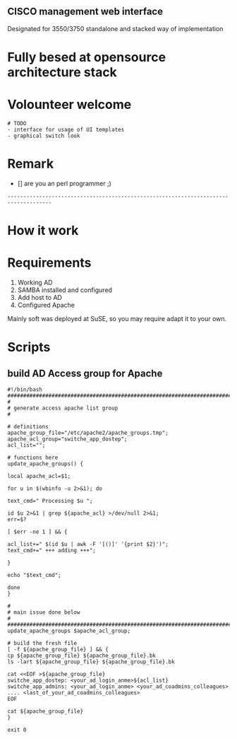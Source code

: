 
## CISCO management web interface

Designated for 3550/3750 standalone and stacked way of implementation


# Fully besed at opensource architecture stack

# Volounteer welcome
```
# TODO
- interface for usage of UI templates
- graphical switch look
```


# Remark

- [] are you an perl programmer ;)

```
------------------------------------------------------------------------------------
```

# How it work

# Requirements
1. Working AD
2. SAMBA installed and configured
3. Add host to AD
4. Configured Apache

Mainly soft was deployed at SuSE, so you may require adapt it to your own.

# Scripts

## build AD Access group for Apache

```
#!/bin/bash
##############################################################################################
#
# generate access apache list group
#

# definitions
apache_group_file="/etc/apache2/apache_groups.tmp";
apache_acl_group="switche_app_dostep";
acl_list="";

# functions here
update_apache_groups() {

local apache_acl=$1;

for u in $(wbinfo -u 2>&1); do

text_cmd=" Processing $u ";

id $u 2>&1 | grep ${apache_acl} >/dev/null 2>&1;
err=$?

[ $err -ne 1 ] && {

acl_list+=" $(id $u | awk -F '[()]' '{print $2}')";
text_cmd+=" +++ adding +++";

}

echo "$text_cmd";

done
}

#
# main issue done below
#
##############################################################################################
update_apache_groups $apache_acl_group;

# build the fresh file
[ -f ${apache_group_file} ] && {
cp ${apache_group_file} ${apache_group_file}.bk
ls -lart ${apache_group_file} ${apache_group_file}.bk

cat <<EOF >${apache_group_file}
switche_app_dostep: <your_ad_login_anme>${acl_list}
switche_app_admins: <your_ad_login_anme> <your_ad_coadmins_colleagues> .... <last_of_your_ad_coadmins_colleagues>
EOF

cat ${apache_group_file}
}

exit 0
```
